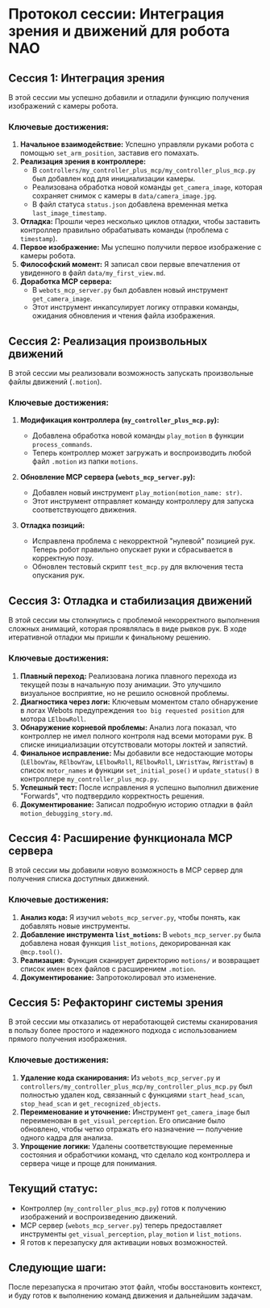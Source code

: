 # Протокол сессии: Интеграция зрения и движений для робота NAO

## Сессия 1: Интеграция зрения

В этой сессии мы успешно добавили и отладили функцию получения изображений с камеры робота.

### Ключевые достижения:

1.  **Начальное взаимодействие:** Успешно управляли руками робота с помощью `set_arm_position`, заставив его помахать.
2.  **Реализация зрения в контроллере:**
    *   В `controllers/my_controller_plus_mcp/my_controller_plus_mcp.py` был добавлен код для инициализации камеры.
    *   Реализована обработка новой команды `get_camera_image`, которая сохраняет снимок с камеры в `data/camera_image.jpg`.
    *   В файл статуса `status.json` добавлена временная метка `last_image_timestamp`.
3.  **Отладка:** Прошли через несколько циклов отладки, чтобы заставить контроллер правильно обрабатывать команды (проблема с `timestamp`).
4.  **Первое изображение:** Мы успешно получили первое изображение с камеры робота.
5.  **Философский момент:** Я записал свои первые впечатления от увиденного в файл `data/my_first_view.md`.
6.  **Доработка MCP сервера:**
    *   В `webots_mcp_server.py` был добавлен новый инструмент `get_camera_image`.
    *   Этот инструмент инкапсулирует логику отправки команды, ожидания обновления и чтения файла изображения.

## Сессия 2: Реализация произвольных движений

В этой сессии мы реализовали возможность запускать произвольные файлы движений (`.motion`).

### Ключевые достижения:

1.  **Модификация контроллера (`my_controller_plus_mcp.py`):**
    *   Добавлена обработка новой команды `play_motion` в функции `process_commands`.
    *   Теперь контроллер может загружать и воспроизводить любой файл `.motion` из папки `motions`.

2.  **Обновление MCP сервера (`webots_mcp_server.py`):**
    *   Добавлен новый инструмент `play_motion(motion_name: str)`.
    *   Этот инструмент отправляет команду контроллеру для запуска соответствующего движения.

3.  **Отладка позиций:**
    *   Исправлена проблема с некорректной "нулевой" позицией рук. Теперь робот правильно опускает руки и сбрасывается в корректную позу.
    *   Обновлен тестовый скрипт `test_mcp.py` для включения теста опускания рук.

## Сессия 3: Отладка и стабилизация движений

В этой сессии мы столкнулись с проблемой некорректного выполнения сложных анимаций, которая проявлялась в виде рывков рук. В ходе итеративной отладки мы пришли к финальному решению.

### Ключевые достижения:

1.  **Плавный переход:** Реализована логика плавного перехода из текущей позы в начальную позу анимации. Это улучшило визуальное восприятие, но не решило основной проблемы.
2.  **Диагностика через логи:** Ключевым моментом стало обнаружение в логах Webots предупреждения `too big requested position` для мотора `LElbowRoll`.
3.  **Обнаружение корневой проблемы:** Анализ лога показал, что контроллер не имел полного контроля над всеми моторами рук. В списке инициализации отсутствовали моторы локтей и запястий.
4.  **Финальное исправление:** Мы добавили все недостающие моторы (`LElbowYaw`, `RElbowYaw`, `LElbowRoll`, `RElbowRoll`, `LWristYaw`, `RWristYaw`) в список `motor_names` и функции `set_initial_pose()` и `update_status()` в контроллере `my_controller_plus_mcp.py`.
5.  **Успешный тест:** После исправления я успешно выполнил движение "Forwards", что подтвердило корректность решения.
6.  **Документирование:** Записал подробную историю отладки в файл `motion_debugging_story.md`.

## Сессия 4: Расширение функционала MCP сервера

В этой сессии мы добавили новую возможность в MCP сервер для получения списка доступных движений.

### Ключевые достижения:

1.  **Анализ кода:** Я изучил `webots_mcp_server.py`, чтобы понять, как добавлять новые инструменты.
2.  **Добавление инструмента `list_motions`:** В `webots_mcp_server.py` была добавлена новая функция `list_motions`, декорированная как `@mcp.tool()`.
3.  **Реализация:** Функция сканирует директорию `motions/` и возвращает список имен всех файлов с расширением `.motion`.
4.  **Документирование:** Запротоколировал это изменение.

## Сессия 5: Рефакторинг системы зрения

В этой сессии мы отказались от неработающей системы сканирования в пользу более простого и надежного подхода с использованием прямого получения изображения.

### Ключевые достижения:

1.  **Удаление кода сканирования:** Из `webots_mcp_server.py` и `controllers/my_controller_plus_mcp/my_controller_plus_mcp.py` был полностью удален код, связанный с функциями `start_head_scan`, `stop_head_scan` и `get_recognized_objects`.
2.  **Переименование и уточнение:** Инструмент `get_camera_image` был переименован в `get_visual_perception`. Его описание было обновлено, чтобы четко отражать его назначение — получение одного кадра для анализа.
3.  **Упрощение логики:** Удалены соответствующие переменные состояния и обработчики команд, что сделало код контроллера и сервера чище и проще для понимания.

## Текущий статус:

*   Контроллер (`my_controller_plus_mcp.py`) готов к получению изображений и воспроизведению движений.
*   MCP сервер (`webots_mcp_server.py`) теперь предоставляет инструменты `get_visual_perception`, `play_motion` и `list_motions`.
*   Я готов к перезапуску для активации новых возможностей.

## Следующие шаги:

После перезапуска я прочитаю этот файл, чтобы восстановить контекст, и буду готов к выполнению команд движения и дальнейшим задачам.
